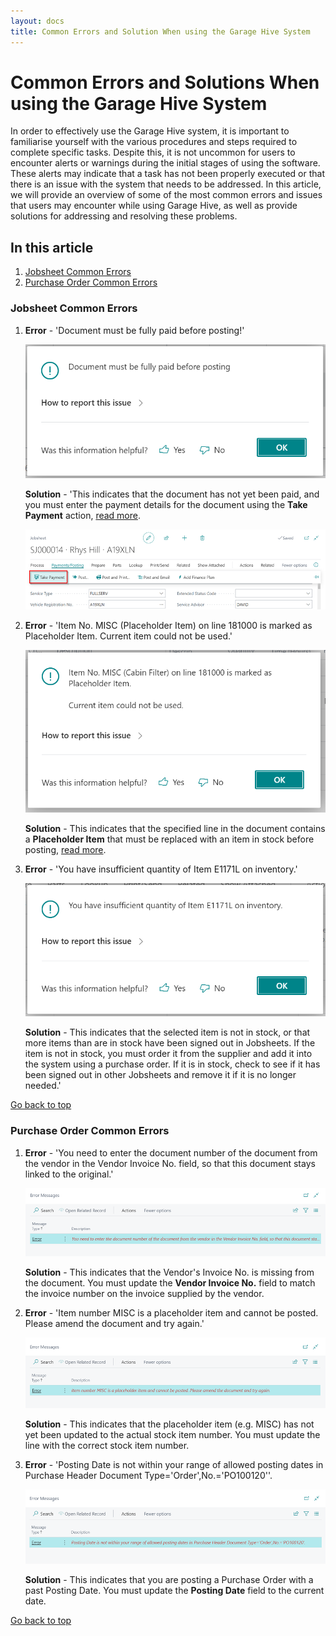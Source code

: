 ```yaml
---
layout: docs
title: Common Errors and Solution When using the Garage Hive System
---
```


<a name="top"></a>

# Common Errors and Solutions When using the Garage Hive System
In order to effectively use the Garage Hive system, it is important to familiarise yourself with the various procedures and steps required to complete specific tasks. Despite this, it is not uncommon for users to encounter alerts or warnings during the initial stages of using the software. These alerts may indicate that a task has not been properly executed or that there is an issue with the system that needs to be addressed. In this article, we will provide an overview of some of the most common errors and issues that users may encounter while using Garage Hive, as well as provide solutions for addressing and resolving these problems.

## In this article
1. [Jobsheet Common Errors](#jobsheet-common-errors)
2. [Purchase Order Common Errors](#purchase-order-common-errors)

### Jobsheet Common Errors
1. **Error** - 'Document must be fully paid before posting!'
   
      ![](media/garagehive-common-errors5.png)
      
   **Solution** - 'This indicates that the document has not yet been paid, and you must enter the payment details for the document using the **Take Payment** action, [read more](/docs/garagehive-jobsheet-taking-payment.html#taking-a-payment-in-a-jobsheet-and-posting-it).

      ![](media/garagehive-common-errors5a.png)

2. **Error** - 'Item No. MISC (Placeholder Item) on line 181000 is marked as Placeholder Item. Current item could not be used.'

      ![](media/garagehive-common-errors2.png)

   **Solution** - This indicates that the specified line in the document contains a **Placeholder Item** that must be replaced with an item in stock before posting, [read more](/docs/garagehive-creating-a-placeholder-item.html).

3. **Error** - 'You have insufficient quantity of Item E1171L on inventory.'

      ![](media/garagehive-common-errors9.png)

   **Solution** - This indicates that the selected item is not in stock, or that more items than are in stock have been signed out in Jobsheets. If the item is not in stock, you must order it from the supplier and add it into the system using a purchase order. If it is in stock, check to see if it has been signed out in other Jobsheets and remove it if it is no longer needed.'

[Go back to top](#top)

### Purchase Order Common Errors
1. **Error** - 'You need to enter the document number of the document from the vendor in the Vendor Invoice No. field, so that this document stays linked to the original.'

      ![](media/garagehive-common-errors3.png)

   **Solution** - This indicates that the Vendor's Invoice No. is missing from the document. You must update the **Vendor Invoice No.** field to match the invoice number on the invoice supplied by the vendor.

2. **Error** - 'Item number MISC is a placeholder item and cannot be posted. Please amend the document and try again.'

      ![](media/garagehive-common-errors4.png)

   **Solution** - This indicates that the placeholder item (e.g. MISC) has not yet been updated to the actual stock item number. You must update the line with the correct stock item number.

3. **Error** - 'Posting Date is not within your range of allowed posting dates in Purchase Header Document Type='Order',No.='PO100120''.

      ![](media/garagehive-common-errors8.png)

   **Solution** - This indicates that you are posting a Purchase Order with a past Posting Date. You must update the **Posting Date** field to the current date.

[Go back to top](#top)
